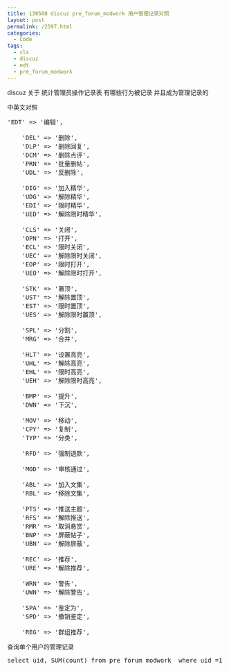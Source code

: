 ```yaml
---
title: 130508 discuz pre_forum_modwork 用户管理记录对照
layout: post
permalink: /2597.html
categories:
  - Code
tags:
  - cls
  - discuz
  - edt
  - pre_forum_modwork
---
```

discuz 关于 统计管理员操作记录表 有哪些行为被记录 并且成为管理记录的 

中英文对照 

<pre class="brush: php; title: ; notranslate" title="">'EDT' =&gt; '编辑',

	'DEL' =&gt; '删除',
	'DLP' =&gt; '删除回复',
	'DCM' =&gt; '删除点评',
	'PRN' =&gt; '批量删帖',
	'UDL' =&gt; '反删除',

	'DIG' =&gt; '加入精华',
	'UDG' =&gt; '解除精华',
	'EDI' =&gt; '限时精华',
	'UED' =&gt; '解除限时精华',

	'CLS' =&gt; '关闭',
	'OPN' =&gt; '打开',
	'ECL' =&gt; '限时关闭',
	'UEC' =&gt; '解除限时关闭',
	'EOP' =&gt; '限时打开',
	'UEO' =&gt; '解除限时打开',

	'STK' =&gt; '置顶',
	'UST' =&gt; '解除置顶',
	'EST' =&gt; '限时置顶',
	'UES' =&gt; '解除限时置顶',

	'SPL' =&gt; '分割',
	'MRG' =&gt; '合并',

	'HLT' =&gt; '设置高亮',
	'UHL' =&gt; '解除高亮',
	'EHL' =&gt; '限时高亮',
	'UEH' =&gt; '解除限时高亮',

	'BMP' =&gt; '提升',
	'DWN' =&gt; '下沉',

	'MOV' =&gt; '移动',
	'CPY' =&gt; '复制',
	'TYP' =&gt; '分类',

	'RFD' =&gt; '强制退款',

	'MOD' =&gt; '审核通过',

	'ABL' =&gt; '加入文集',
	'RBL' =&gt; '移除文集',

	'PTS' =&gt; '推送主题',
	'RFS' =&gt; '解除推送',
	'RMR' =&gt; '取消悬赏',
	'BNP' =&gt; '屏蔽帖子',
	'UBN' =&gt; '解除屏蔽',

	'REC' =&gt; '推荐',
	'URE' =&gt; '解除推荐',

	'WRN' =&gt; '警告',
	'UWN' =&gt; '解除警告',

	'SPA' =&gt; '鉴定为',
	'SPD' =&gt; '撤销鉴定',

	'REG' =&gt; '群组推荐',
</pre>

查询单个用户的管理记录

<pre class="brush: php; title: ; notranslate" title="">select uid, SUM(count) from pre_forum_modwork  where uid =1 and dateline &gt; '2013-04-30' ;
</pre>